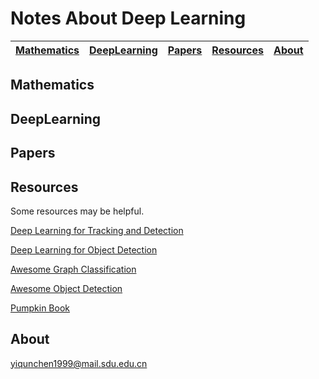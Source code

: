# Notes About Deep Learning

|[Mathematics](#Mathematics)|[DeepLearning](#DeepLearning)|[Papers](#Papers)|[Resources](#Resources)|[About](#About)|
|---------------------------|-----------------------------|-----------------|-----------------------|---------------|

## Mathematics

## DeepLearning

## Papers

## Resources

Some resources may be helpful.

[Deep Learning for Tracking and Detection](https://github.com/abhineet123/Deep-Learning-for-Tracking-and-Detection)

[Deep Learning for Object Detection](https://github.com/hoya012/deep_learning_object_detection)

[Awesome Graph Classification](https://github.com/benedekrozemberczki/awesome-graph-classification)

[Awesome Object Detection](https://github.com/amusi/awesome-object-detection)

[Pumpkin Book](https://github.com/datawhalechina/pumpkin-book)

## About

<yiqunchen1999@mail.sdu.edu.cn>

